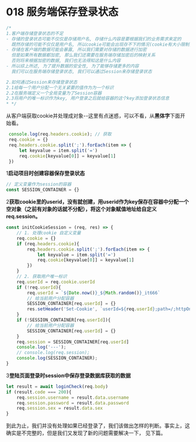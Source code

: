 # 018 服务端保存登录状态

```js
/*
1.客户端存储登录状态的不足
- 存储的登录状态可能不仅仅是存储用户名, 存储什么内容是要根据我们的业务需求来定的
  既然存储的可能不仅仅是用户名, 所以cookie可能会出现存不下的情况(cookie有大小限制)
- 存储在客户端的数据可能会暴露, 所以我们需要对存储的数据进行加密
  但是如果所有数据都加密, 那么我们还需要在服务端存储加密后的映射关系
  否则将来根据加密的数据, 我们也无法得知这是什么内容
- 所以综上所述, 为了提升数据的安全性, 为了能够存储更多的内容
  我们可以在服务端存储登录状态, 我们可以通过Session来存储登录状态

2.如何通过Session来存储登录状态
2.1给每一个用户分配一个无关紧要的值作为为一个标识
2.2在服务端定义一个全局变量为了Session容器
2.3将用户的唯一标识作为key, 用户登录之后就给容器的这个key添加登录状态信息
* */
```

从客户端获取cookie并处理成对象--这里有点迷惑，可以不看，从**黑体字**下面开始看。

```js
 console.log(req.headers.cookie); // 获取
 req.cookie = {}
 req.headers.cookie.split(';').forEach(item => {
     let keyvalue = item.split('=')
     req.cookie[keyvalue[0]] = keyvalue[1]
 })
```

1**启动项目时创建容器保存登录状态**

```js
// 定义变量作为session的容器
const SESSION_CONTAINER = {}
```

2**获取cookie里的userid，没有就创建，用userid作为key保存在容器中分配一个空对象（之前有对象的话就不分配），将这个对象赋值地址给自定义req.session。**

```js
const initCookieSession = (req, res) => {
    // 1. 处理cookie 自定义变量
    req.cookie = {}
    if (req.headers.cookie){
        req.headers.cookie.split(';').forEach(item => {
            let keyvalue = item.split('=')
            req.cookie[keyvalue[0]] = keyvalue[1]
        })
    }
    // 2. 获取用户唯一标识
    req.userId = req.cookie.userId
    if (!req.userId){
        req.userId = `${Date.now()}_${Math.random()}_it666`
        // 给当前用户分配容器
        SESSION_CONTAINER[req.userId] = {}
        res.setHeader('Set-Cookie', `userId=${req.userId};path=/;httpOnly;expires=${getCookieExpires()}`)
    }
    if (!SESSION_CONTAINER[req.userId]){
        // 给当前用户分配容器
        SESSION_CONTAINER[req.userId] = {}
    }
    req.session = SESSION_CONTAINER[req.userId]
    console.log('---');
    // console.log(req.session);
    console.log(SESSION_CONTAINER);
}
```

3**登陆页面登录时session中保存登录数据库获取的数据**

```js
let result = await loginCheck(req.body)
if (result.code === 200){
    req.session.username = result.data.username
    req.session.password = result.data.password
    req.session.sex = result.data.sex
}
```

到此为止，我们并没有处理如果已经登录了，我们该做出怎样的判断。事实上，这确实是不完整的，但是我们又发现了新的问题需要解决一下， 见下篇。
